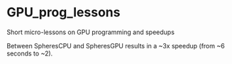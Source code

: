 # GPU_prog_lessons
Short micro-lessons on GPU programming and speedups


Between SpheresCPU and SpheresGPU results in a ~3x speedup (from ~6 seconds to ~2).
